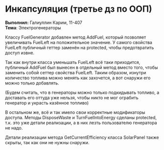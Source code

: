 ﻿
# Инкапсуляция (третье дз по ООП)

**Выполнил:** Галиуллин Карим, 11-407      
**Тема**: Электрогенераторы


Классу FuelGenerator добавлен метод AddFuel, который позволяет увеличивать FuelLeft на положительное значение. У самого свойства FuelLeft публичный геттер заменён на protected, чтобы предотвратить доступ извне.

Так как внутри класса уменьшать FuelLeft всё таки приходится, публичный AddFuel был вынесен в отдельный метод вместо того, чтобы заменить собой сеттер свойства FuelLeft. Таким образом, изнутри количество топлива можно менять как захочется, а вот снаружи его можно только добавлять.

(Будем считать, что в генераторы можно только подкидывать топливо, а доставать его оттуда уже нельзя, чтобы никто не мог ограбить генератор и украсть казённое топливо)

В остальном же, всё и так имело свои корректные модификаторы доступа. Методы DisposeWaste и TurnFuelIntoEnergy сделаны protected, т.к. это уже детали реализации, а в них лезть пользователю генератора не надо.

Детали реализации метода GetCurrentEfficiency класса SolarPanel также скрыты, так как они не нужны снаружи.